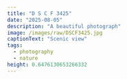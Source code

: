 ```yaml
---
title: "D S C F 3425"
date: "2025-08-05"
description: "A beautiful photograph"
image: /images/raw/DSCF3425.jpg
captionText: "Scenic view"
tags:
  - photography
  - nature
height: 0.6476130653266332
---
```

